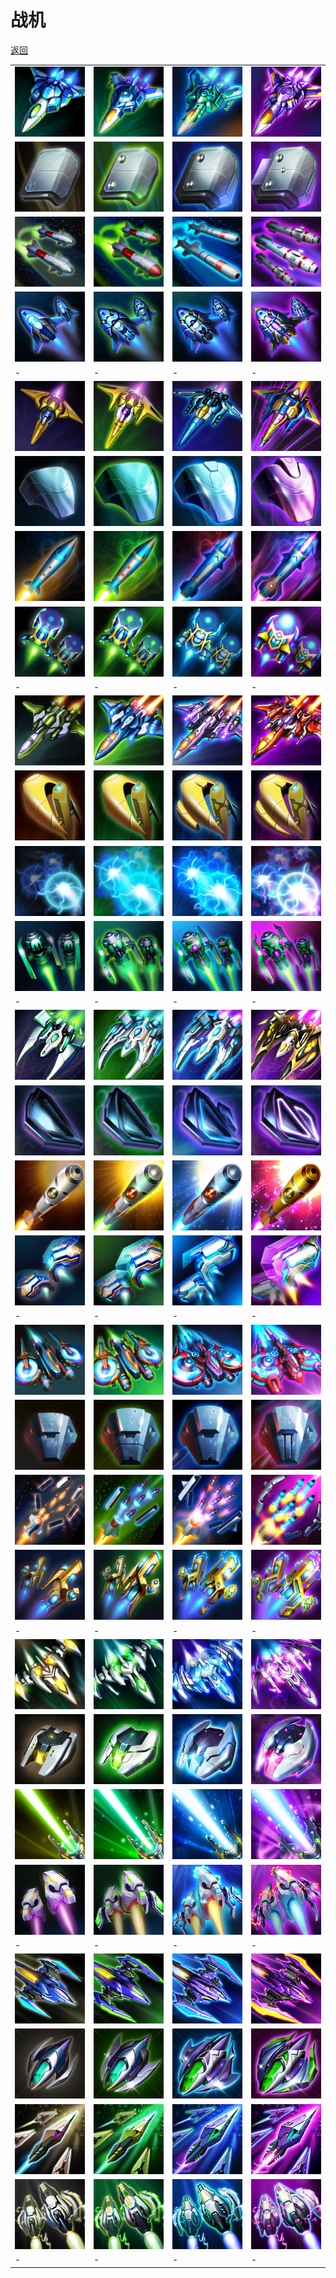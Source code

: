 # 战机

[返回](../)

| | | | |
| --- | --- | --- | --- |
| ![](./plane-1-1-1.jpg) | ![](./plane-1-1-2.jpg) | ![](./plane-1-1-3.jpg) | ![](./plane-1-1-4.jpg) |
| ![](./plane-1-2-1.jpg) | ![](./plane-1-2-2.jpg) | ![](./plane-1-2-3.jpg) | ![](./plane-1-2-4.jpg) |
| ![](./plane-1-3-1.jpg) | ![](./plane-1-3-2.jpg) | ![](./plane-1-3-3.jpg) | ![](./plane-1-3-4.jpg) |
| ![](./plane-1-4-1.jpg) | ![](./plane-1-4-2.jpg) | ![](./plane-1-4-3.jpg) | ![](./plane-1-4-4.jpg) |
| - | - | - | - |
| ![](./plane-2-1-1.jpg) | ![](./plane-2-1-2.jpg) | ![](./plane-2-1-3.jpg) | ![](./plane-2-1-4.jpg) |
| ![](./plane-2-2-1.jpg) | ![](./plane-2-2-2.jpg) | ![](./plane-2-2-3.jpg) | ![](./plane-2-2-4.jpg) |
| ![](./plane-2-3-1.jpg) | ![](./plane-2-3-2.jpg) | ![](./plane-2-3-3.jpg) | ![](./plane-2-3-4.jpg) |
| ![](./plane-2-4-1.jpg) | ![](./plane-2-4-2.jpg) | ![](./plane-2-4-3.jpg) | ![](./plane-2-4-4.jpg) |
| - | - | - | - |
| ![](./plane-3-1-1.jpg) | ![](./plane-3-1-2.jpg) | ![](./plane-3-1-3.jpg) | ![](./plane-3-1-4.jpg) |
| ![](./plane-3-2-1.jpg) | ![](./plane-3-2-2.jpg) | ![](./plane-3-2-3.jpg) | ![](./plane-3-2-4.jpg) |
| ![](./plane-3-3-1.jpg) | ![](./plane-3-3-2.jpg) | ![](./plane-3-3-3.jpg) | ![](./plane-3-3-4.jpg) |
| ![](./plane-3-4-1.jpg) | ![](./plane-3-4-2.jpg) | ![](./plane-3-4-3.jpg) | ![](./plane-3-4-4.jpg) |
| - | - | - | - |
| ![](./plane-4-1-1.jpg) | ![](./plane-4-1-2.jpg) | ![](./plane-4-1-3.jpg) | ![](./plane-4-1-4.jpg) |
| ![](./plane-4-2-1.jpg) | ![](./plane-4-2-2.jpg) | ![](./plane-4-2-3.jpg) | ![](./plane-4-2-4.jpg) |
| ![](./plane-4-3-1.jpg) | ![](./plane-4-3-2.jpg) | ![](./plane-4-3-3.jpg) | ![](./plane-4-3-4.jpg) |
| ![](./plane-4-4-1.jpg) | ![](./plane-4-4-2.jpg) | ![](./plane-4-4-3.jpg) | ![](./plane-4-4-4.jpg) |
| - | - | - | - |
| ![](./plane-5-1-1.jpg) | ![](./plane-5-1-2.jpg) | ![](./plane-5-1-3.jpg) | ![](./plane-5-1-4.jpg) |
| ![](./plane-5-2-1.jpg) | ![](./plane-5-2-2.jpg) | ![](./plane-5-2-3.jpg) | ![](./plane-5-2-4.jpg) |
| ![](./plane-5-3-1.jpg) | ![](./plane-5-3-2.jpg) | ![](./plane-5-3-3.jpg) | ![](./plane-5-3-4.jpg) |
| ![](./plane-5-4-1.jpg) | ![](./plane-5-4-2.jpg) | ![](./plane-5-4-3.jpg) | ![](./plane-5-4-4.jpg) |
| - | - | - | - |
| ![](./plane-6-1-1.jpg) | ![](./plane-6-1-2.jpg) | ![](./plane-6-1-3.jpg) | ![](./plane-6-1-4.jpg) |
| ![](./plane-6-2-1.jpg) | ![](./plane-6-2-2.jpg) | ![](./plane-6-2-3.jpg) | ![](./plane-6-2-4.jpg) |
| ![](./plane-6-3-1.jpg) | ![](./plane-6-3-2.jpg) | ![](./plane-6-3-3.jpg) | ![](./plane-6-3-4.jpg) |
| ![](./plane-6-4-1.jpg) | ![](./plane-6-4-2.jpg) | ![](./plane-6-4-3.jpg) | ![](./plane-6-4-4.jpg) |
| - | - | - | - |
| ![](./plane-7-1-1.jpg) | ![](./plane-7-1-2.jpg) | ![](./plane-7-1-3.jpg) | ![](./plane-7-1-4.jpg) |
| ![](./plane-7-2-1.jpg) | ![](./plane-7-2-2.jpg) | ![](./plane-7-2-3.jpg) | ![](./plane-7-2-4.jpg) |
| ![](./plane-7-3-1.jpg) | ![](./plane-7-3-2.jpg) | ![](./plane-7-3-3.jpg) | ![](./plane-7-3-4.jpg) |
| ![](./plane-7-4-1.jpg) | ![](./plane-7-4-2.jpg) | ![](./plane-7-4-3.jpg) | ![](./plane-7-4-4.jpg) |
| - | - | - | - |
